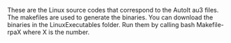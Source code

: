 These are the Linux source codes that correspond to the AutoIt au3 files. The makefiles are used to generate the binaries. You can download the binaries in the LinuxExecutables folder. Run them by calling bash Makefile-rpaX where X is the number.
